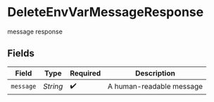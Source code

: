 # DeleteEnvVarMessageResponse

message response


## Fields

| Field                    | Type                     | Required                 | Description              |
| ------------------------ | ------------------------ | ------------------------ | ------------------------ |
| `message`                | *String*                 | :heavy_check_mark:       | A human-readable message |